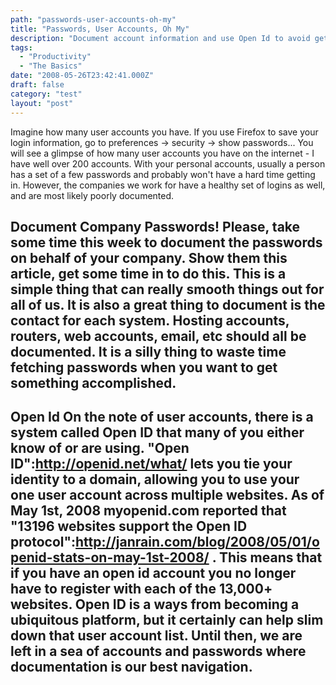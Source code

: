 ```yaml
---
path: "passwords-user-accounts-oh-my"
title: "Passwords, User Accounts, Oh My"
description: "Document account information and use Open Id to avoid getting lost in a sea of user accounts and passwords."
tags: 
  - "Productivity"
  - "The Basics"
date: "2008-05-26T23:42:41.000Z"
draft: false
category: "test"
layout: "post"
---
```


Imagine how many user accounts you have. If you use Firefox to save your login information, go to preferences -> security -> show passwords... You will see a glimpse of how many user accounts you have on the internet - I have well over 200 accounts. With your personal accounts, usually a person has a set of a few passwords and probably won't have a hard time getting in. However, the companies we work for have a healthy set of logins as well, and are most likely poorly documented.

## Document Company Passwords! Please, take some time this week to document the passwords on behalf of your company. Show them this article, get some time in to do this. This is a simple thing that can really smooth things out for all of us. It is also a great thing to document is the contact for each system. Hosting accounts, routers, web accounts, email, etc should all be documented. It is a silly thing to waste time fetching passwords when you want to get something accomplished.

## Open Id On the note of user accounts, there is a system called Open ID that many of you either know of or are using. "Open ID":http://openid.net/what/ lets you tie your identity to a domain, allowing you to use your one user account across multiple websites. As of May 1st, 2008 myopenid.com reported that "13196 websites support the Open ID protocol":http://janrain.com/blog/2008/05/01/openid-stats-on-may-1st-2008/ . This means that if you have an open id account you no longer have to register with each of the 13,000+ websites. Open ID is a ways from becoming a ubiquitous platform, but it certainly can help slim down that user account list. Until then, we are left in a sea of accounts and passwords where documentation is our best navigation.